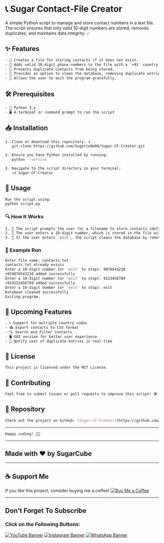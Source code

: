 # 📞 Sugar Contact-File Creator

A simple Python script to manage and store contact numbers in a text file. The script ensures that only valid 10-digit numbers are stored, removes duplicates, and maintains data integrity. ✅

## ✨ Features
```sh
- 📂 Creates a file for storing contacts if it does not exist.
- 📲 Adds valid 10-digit phone numbers to the file with a `+91` country code.
- 🔄 Prevents duplicate contacts from being stored.
- 🧹 Provides an option to clean the database, removing duplicate entries while preserving order.
- 🚪 Allows the user to exit the program gracefully.
```
## 🛠 Prerequisites
```sh
- 🐍 Python 3.x
- 🖥 A terminal or command prompt to run the script
```
## 📥 Installation
```sh
1. Clone or download this repository. ⬇️
   git clone https://github.com/Sugarcube08/Sugar-CF-Creator.git

2. Ensure you have Python installed by running:
   python --version

3. Navigate to the script directory in your terminal:
   cd Sugar-CF-Creator
```
## 🚀 Usage
```sh
Run the script using:
python script.py
```
### 🔍 How It Works
```sh
1. 📝 The script prompts the user for a filename to store contacts (default: `contacts.txt`).
2. 🔢 The user enters a 10-digit number, which is stored in the file with a `+91` prefix.
3. 🧹 If the user enters `exit`, the script cleans the database by removing duplicate numbers before exiting.
```
### 📌 Example Run
```sh
Enter file name: contacts.txt
contacts.txt already exists
Enter a 10-digit number (or 'exit' to stop): 9876543210
+919876543210 added successfully
Enter a 10-digit number (or 'exit' to stop): 9123456789
+919123456789 added successfully
Enter a 10-digit number (or 'exit' to stop): exit
Database cleaned successfully
Exiting program.
```
## 🔮 Upcoming Features
```sh
- 📞 Support for multiple country codes
- 📤 Export contacts to CSV format
- 🔍 Search and filter contacts
- 🖥 GUI version for better user experience
- 🔔 Notify user of duplicate entries in real-time
```
## 📜 License
```sh
This project is licensed under the MIT License.
```
## 🤝 Contributing
```sh
Feel free to submit issues or pull requests to improve this script! 🛠
```
## 🔗 Repository
```sh
Check out the project on GitHub: [Sugar-CF-Creator](https://github.com/Sugarcube08/Sugar-CF-Creator)
```
---
```sh
Happy coding! 🚀😊
```
---
## Made with ❤️ by SugarCube                  

---

## ☕ Support Me
If you like this project, consider buying me
 a coffee!
[![Buy Me a Coffee](https://img.shields.io/badge/Buy%20Me%20a%20Coffee-Support%20Me-orange?style=flat-square&logo=buy-me-a-coffee)](https://www.buymeacoffee.com/sugarcube08)   

---
## Don't Forget To Subscribe
### Click on the Following Buttons:
[![YouTube Banner](https://img.shields.io/badge/YouTube-%23FF0000.svg?logo=YouTube&logoColor=white)](https://www.youtube.com/@SugarCode-Z?sub_confirmation=1)
[![Instagram Banner](https://img.shields.io/badge/Instagram-%23E4405F.svg?logo=Instagram&logoColor=white)](https://www.instagram.com/sugarcodez)
[![WhatsApp Banner](https://img.shields.io/badge/WhatsApp-%25D366.svg?logo=whatsapp&logoColor=white)](https://whatsapp.com/channel/0029Vb5fFdzKgsNlaxFmhg1T)
